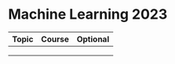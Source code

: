 Machine Learning 2023
===

| Topic | Course | Optional |
| ----- | ------ | -------- |
|       |        |          |
|       |        |          |
|       |        |          |


